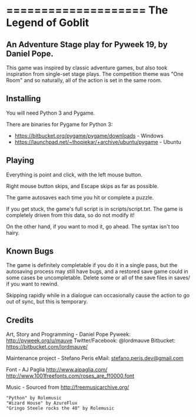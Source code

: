 ====================
The Legend of Goblit
====================

## An Adventure Stage play for Pyweek 19, by Daniel Pope.

This game was inspired by classic adventure games, but also took inspiration
from single-set stage plays. The competition theme was "One Room" and so
naturally, all of the action is set in the same room.

Installing
----------

You will need Python 3 and Pygame.

There are binaries for Pygame for Python 3:

* https://bitbucket.org/pygame/pygame/downloads - Windows
* https://launchpad.net/~thopiekar/+archive/ubuntu/pygame - Ubuntu

Playing
-------

Everything is point and click, with the left mouse button.

Right mouse button skips, and Escape skips as far as possible.

The game autosaves each time you hit or complete a puzzle.

If you get stuck, the game's full script is in scripts/script.txt. The game
is completely driven from this data, so do not modify it!

On the other hand, if you want to mod it, go ahead. The syntax isn't too
hairy.

Known Bugs
----------

The game is definitely completable if you do it in a single pass, but the
autosaving process may still have bugs, and a restored save game could in some
cases be uncompletable. Delete some or all of the save files in saves/ if you
want to rewind.

Skipping rapidly while in a dialogue can occasionally cause the action to go
out of sync, but this is temporary.

Credits
-------

Art, Story and Programming -
    Daniel Pope
    Pyweek: http://pyweek.org/u/mauve
    Twitter/Facebook: @lordmauve
    Bitbucket: https://bitbucket.com/lordmauve/
    
Maintenance project -
    Stefano Peris
    eMail: stefano.peris.dev@gmail.com

Font -
    AJ Paglia
    http://www.ajpaglia.com/
    http://www.1001freefonts.com/roses_are_ff0000.font

Music -
    Sourced from http://freemusicarchive.org/

    "Python" by Rolemusic
    "Wizard House" by AzureFlux
    "Gringo Steele rocks the 40" by Rolemusic
